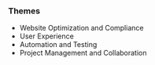 ### Themes

- Website Optimization and Compliance
- User Experience
- Automation and Testing
- Project Management and Collaboration
